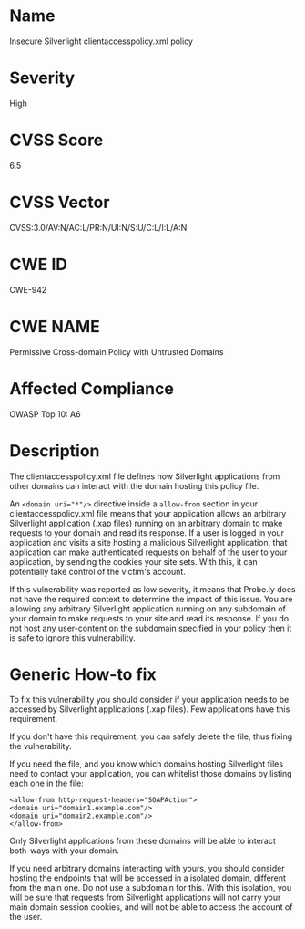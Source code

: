 
# Name

Insecure Silverlight clientaccesspolicy.xml policy

# Severity

High

# CVSS Score

6.5

# CVSS Vector

CVSS:3.0/AV:N/AC:L/PR:N/UI:N/S:U/C:L/I:L/A:N

# CWE ID

CWE-942

# CWE NAME 

Permissive Cross-domain Policy with Untrusted Domains

# Affected Compliance

OWASP Top 10: A6

# Description

The clientaccesspolicy.xml file defines how Silverlight applications from other domains can interact with the domain hosting this policy file.

An `<domain uri="*"/>` directive inside a `allow-from` section in your clientaccesspolicy.xml file means that your application allows an arbitrary Silverlight application (.xap files) running on an arbitrary domain to make requests to your domain and read its response. If a user is logged in your application and visits a site hosting a malicious Silverlight application, that application can make authenticated requests on behalf of the user to your application, by sending the cookies your site sets. With this, it can potentially take control of the victim's account.

If this vulnerability was reported as low severity, it means that Probe.ly does not have the required context to determine the impact of this issue. You are allowing any arbitrary Silverlight application running on any subdomain of your domain to make requests to your site and read its response. If you do not host any user-content on the subdomain specified in your policy then it is safe to ignore this vulnerability.

# Generic How-to fix

To fix this vulnerability you should consider if your application needs to be accessed by Silverlight applications (.xap files). Few applications have this requirement.

If you don't have this requirement, you can safely delete the file, thus fixing the vulnerability.

If you need the file, and you know which domains hosting Silverlight files need to contact your application, you can whitelist those domains by listing each one in the file:

```
<allow-from http-request-headers="SOAPAction">
<domain uri="domain1.example.com"/>
<domain uri="domain2.example.com"/>
</allow-from>
```
Only Silverlight applications from these domains will be able to interact both-ways with your domain.

If you need arbitrary domains interacting with yours, you should consider hosting the endpoints that will be accessed in a isolated domain, different from the main one. Do not use a subdomain for this. With this isolation, you will be sure that requests from Silverlight applications will not carry your main domain session cookies, and will not be able to access the account of the user.

